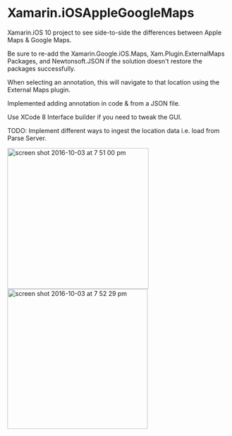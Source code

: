 # Xamarin.iOSAppleGoogleMaps
Xamarin.iOS 10 project to see side-to-side the differences between Apple Maps &amp; Google Maps.

Be sure to re-add the Xamarin.Google.iOS.Maps, Xam.Plugin.ExternalMaps Packages, and Newtonsoft.JSON if the solution doesn't restore the packages successfully.

When selecting an annotation, this will navigate to that location using the External Maps plugin.

Implemented adding annotation in code & from a JSON file.

Use XCode 8 Interface builder if you need to tweak the GUI.

TODO: Implement different ways to ingest the location data i.e. load from Parse Server.

<img width="320" alt="screen shot 2016-10-03 at 7 51 00 pm" src="https://cloud.githubusercontent.com/assets/16422288/19059102/be25b570-89a2-11e6-99f5-5f3be3c97296.png">

<img width="318" alt="screen shot 2016-10-03 at 7 52 29 pm" src="https://cloud.githubusercontent.com/assets/16422288/19059125/031e0740-89a3-11e6-9991-b5c14bbda539.png">

